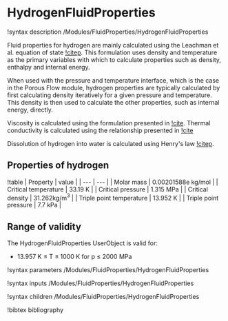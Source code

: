 # HydrogenFluidProperties

!syntax description /Modules/FluidProperties/HydrogenFluidProperties

Fluid properties for hydrogen are mainly calculated using the Leachman et al. equation of state
[!citep](leachman2009). This formulation uses density and temperature as the primary variables with
which to calculate properties such as density, enthalpy and internal energy.

When used with the pressure and temperature interface, which is the case in the Porous Flow module, hydrogen properties are typically calculated by first calculating density iteratively for a given pressure and temperature. This density is then used to calculate the other properties, such as internal energy, directly.

Viscosity is calculated using the formulation presented in [!cite](muzny2013). Thermal conductivity is calculated using the relationship presented in [!cite](assael2011)

Dissolution of hydrogen into water is calculated using Henry's law [!citep](iapws2004).

## Properties of hydrogen

!table
| Property             | value |
| --- | --- |
| Molar mass           | 0.00201588e kg/mol |
| Critical temperature | 33.19 K       |
| Critical pressure    | 1.315 MPa        |
| Critical density     | 31.262kg/m$^3$ |
| Triple point temperature | 13.952 K |
| Triple point pressure | 7.7 kPa |

## Range of validity

The HydrogenFluidProperties UserObject is valid for:

- 13.957 K $\le$ T $\le$ 1000 K for p $\le$ 2000 MPa

!syntax parameters /Modules/FluidProperties/HydrogenFluidProperties

!syntax inputs /Modules/FluidProperties/HydrogenFluidProperties

!syntax children /Modules/FluidProperties/HydrogenFluidProperties

!bibtex bibliography
